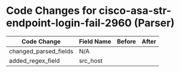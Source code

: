 # Code Changes for cisco-asa-str-endpoint-login-fail-2960 (Parser)

| Code Change | Field Name | Before | After |
|-------------|------------|--------|-------|
| changed_parsed_fields | N/A |  |  |
| added_regex_field | src_host |  |  |